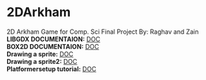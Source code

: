 # 2DArkham
2D Arkham Game for Comp. Sci Final Project By: Raghav and Zain <br />
**LIBGDX DOCUMENTAION:** [DOC](https://libgdx.com/wiki/) <br />
**BOX2D DOCUMENTAION:** [DOC](https://javadoc.io/doc/com.badlogicgames.gdx/gdx-box2d/latest/com/badlogic/gdx/physics/box2d/package-summary.html) <br />
**Drawing a sprite:** [DOC](https://stackoverflow.com/questions/31166705/drawing-sprites-in-libgdx) <br />
**Drawing a sprite2:** [DOC](https://www.codeandweb.com/physicseditor/tutorials/libgdx-physics) <br />
**Platformersetup tutorial:** [DOC](https://www.google.com/search?q=libgdx+platformer&oq=libgdx+platformer&gs_lcrp=EgZjaHJvbWUqBwgAEAAYgAQyBwgAEAAYgAQyCAgBEAAYFhgeMggIAhAAGBYYHjIICAMQABgWGB4yCAgEEAAYFhgeMggIBRAAGBYYHjIICAYQABgWGB4yDQgHEAAYhgMYgAQYigUyBwgIEAAY7wUyBwgJEAAY7wXSAQgyNDgyajBqN6gCALACAA&sourceid=chrome&ie=UTF-8#fpstate=ive&vld=cid:fd83af50,vid:43DrvCp9-is,st:0) <br />
